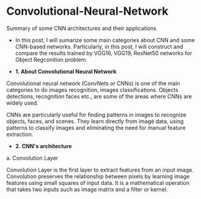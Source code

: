 # Convolutional-Neural-Network
Summary of some CNN architectures and their applications

* In this post, I will sumarize some main categories about CNN and some CNN-based networks. Particularly, in this post, I will construct and compare the results trained by VGG16, VGG19, ResNet50 networks for Object Regconition problem. 

* **1. About Convolutional Neural Network**

Convolutional neural network (ConvNets or CNNs) is one of the main categories to do images recognition, images classifications. Objects detections, recognition faces etc., are some of the areas where CNNs are widely used.

CNNs are particularly useful for finding patterns in images to recognize objects, faces, and scenes. They learn directly from image data, using patterns to classify images and eliminating the need for manual feature extraction.

* **2. CNN's architecture**

a. Convolution Layer

Convolution Layer is the first layer to extract features from an input image. Convolution preserves the relationship between pixels by learning image features using small squares of input data. It is a mathematical operation that takes two inputs such as image matrix and a filter or kernel.

